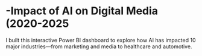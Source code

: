 # -Impact of AI on Digital Media (2020-2025 
I built this interactive Power BI dashboard to explore how AI has impacted 10 major industries—from marketing and media to healthcare and automotive.

